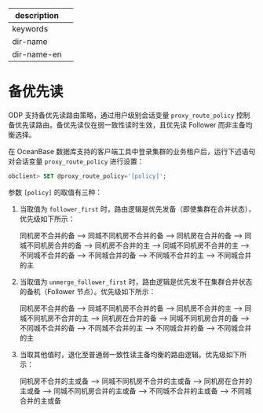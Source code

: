 |description||
|---|---|
|keywords||
|dir-name||
|dir-name-en||

# 备优先读

ODP 支持备优先读路由策略，通过用户级别会话变量 `proxy_route_policy` 控制备优先读路由。备优先读仅在弱一致性读时生效，且优先读 Follower 而非主备均衡选择。

在 OceanBase 数据库支持的客户端工具中登录集群的业务租户后，运行下述语句对会话变量 `proxy_route_policy` 进行设置：

```sql
obclient> SET @proxy_route_policy='[policy]';
```

参数 `[policy]` 的取值有三种：

1. 当取值为 `follower_first` 时，路由逻辑是优先发备（即使集群在合并状态），优先级如下所示：

   同机房不合并的备 --\> 同城不同机房不合并的备 --\> 同机房在合并的备 --\> 同城不同机房合并的备 --\> 同机房不合并的主 --\> 同城不同机房不合并的主 --\> 不同城不合并的备 --\> 不同城合并的备 --\> 不同城不合并的主 --\> 不同城合并的主

2. 当取值为 `unmerge_follower_first` 时，路由逻辑是优先发不在集群合并状态的备机（Follower 节点）。优先级如下所示：

   同机房不合并的备 --\> 同城不同机房不合并的备 --\> 同机房不合并的主 --\> 同城不同机房不合并的主 --\> 同机房在合并的备 --\> 同城不同机房合并的备 --\> 不同城不合并的备 --\> 不同城不合并的主 --\> 不同城合并的备 --\> 不同城合并的主

3. 当取其他值时，退化至普通弱一致性读主备均衡的路由逻辑。优先级如下所示：

   同机房不合并的主或备 --\> 同城不同机房不合并的主或备 --\> 同机房在合并的主或备 --\> 同城不同机房合并的主或备 --\> 不同城不合并的主或备 --\> 不同城合并的主或备
